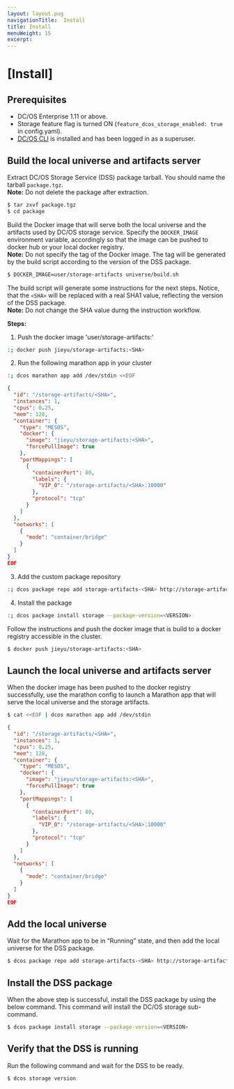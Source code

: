 ```yaml
---
layout: layout.pug
navigationTitle:  Install
title: Install
menuWeight: 15
excerpt:
---
```


# [Install]

## Prerequisites

- DC/OS Enterprise 1.11 or above.
- Storage feature flag is turned ON (`feature_dcos_storage_enabled: true` in config.yaml).
- <a href="https://docs.mesosphere.com/1.10/cli/install/">DC/OS CLI</a> is installed and has been logged in as a superuser.

## Build the local universe and artifacts server

Extract DC/OS Storage Service (DSS) package tarball. You should name the tarball `package.tgz`.<br>
**Note:** Do not delete the package after extraction.
```bash
$ tar zxvf package.tgz
$ cd package
```
Build the Docker image that will serve both the local universe and the artifacts used by DC/OS storage service. Specify the `DOCKER_IMAGE` environment variable, accordingly so that the image can be pushed to docker hub or your local docker registry.<br> 
**Note:** Do not specify the tag of the Docker image. The tag will be generated by the build script according to the version of the DSS package.

```bash
$ DOCKER_IMAGE=user/storage-artifacts universe/build.sh
```
The build script will generate some instructions for the next steps. Notice, that the `<SHA>` will be replaced with a real SHA1 value, reflecting the version of the DSS package. <br>
**Note:** Do not change the SHA value durng the instruction workflow.


**Steps:**

1. Push the docker image 'user/storage-artifacts:<SHA>'
```bash
:; docker push jieyu/storage-artifacts:<SHA>
```
2. Run the following marathon app in your cluster
```bash
:; dcos marathon app add /dev/stdin <<EOF
```
```json
{
  "id": "/storage-artifacts/<SHA>",
  "instances": 1,
  "cpus": 0.25,
  "mem": 128,
  "container": {
    "type": "MESOS",
    "docker": {
      "image": "jieyu/storage-artifacts:<SHA>",
      "forcePullImage": true
    },
    "portMappings": [
      {
        "containerPort": 80,
        "labels": {
          "VIP_0": "/storage-artifacts/<SHA>:10000"
        },
        "protocol": "tcp"
      }
    ]
  },
  "networks": [
    {
      "mode": "container/bridge"
    }
  ]
}
EOF
```
3. Add the custom package repository
```bash
:; dcos package repo add storage-artifacts-<SHA> http://storage-artifacts<SHA>.marathon.l4lb.thisdcos.directory:10000/repo.json --index=0
```
4. Install the package
```bash 
:; dcos package install storage --package-version=<VERSION>
```
Follow the instructions and push the docker image that is build to a docker registry accessible in the cluster.

```bash 
$ docker push jieyu/storage-artifacts:<SHA>
```
## Launch the local universe and artifacts server

When the docker image has been pushed to the docker registry successfully, use the marathon config to launch a Marathon app that will serve the local universe and the storage artifacts.
```bash
$ cat <<EOF | dcos marathon app add /dev/stdin
```
```json
{
  "id": "/storage-artifacts/<SHA>",
  "instances": 1,
  "cpus": 0.25,
  "mem": 128,
  "container": {
    "type": "MESOS",
    "docker": {
      "image": "jieyu/storage-artifacts:<SHA>",
      "forcePullImage": true
    },
    "portMappings": [
      {
        "containerPort": 80,
        "labels": {
          "VIP_0": "/storage-artifacts/<SHA>:10000"
        },
        "protocol": "tcp"
      }
    ]
  },
  "networks": [
    {
      "mode": "container/bridge"
    }
  ]
}
EOF
```
## Add the local universe

Wait for the Marathon app to be in “Running” state, and then add the local universe for the DSS package.
```bash
$ dcos package repo add storage-artifacts-<SHA> http://storage-artifacts<SHA>.marathon.l4lb.thisdcos.directory:10000/repo.json --index=0
```
## Install the DSS package

When the above step is successful, install the DSS package by using the below command. This command will install the DC/OS storage sub-command.
```bash
$ dcos package install storage --package-version=<VERSION>
```
## Verify that the DSS is running

Run the following command and wait for the DSS to be ready.
```bash
$ dcos storage version
```